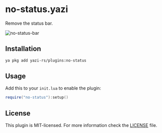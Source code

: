 # no-status.yazi

Remove the status bar.

![no-status-bar](https://github.com/user-attachments/assets/336bf813-2427-4338-827f-9ebc83d45d99)

## Installation

```sh
ya pkg add yazi-rs/plugins:no-status
```

## Usage

Add this to your `init.lua` to enable the plugin:

```lua
require("no-status"):setup()
```

## License

This plugin is MIT-licensed. For more information check the [LICENSE](LICENSE) file.
